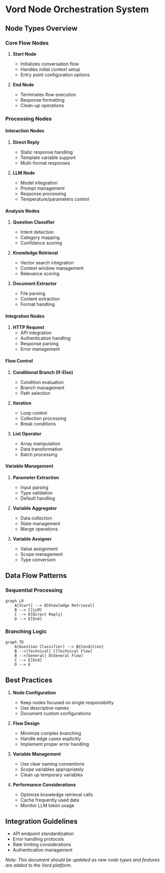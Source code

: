 # Vord Node Orchestration System

## Node Types Overview

### Core Flow Nodes
1. **Start Node**
   - Initializes conversation flow
   - Handles initial context setup
   - Entry point configuration options

2. **End Node**
   - Terminates flow execution
   - Response formatting
   - Clean-up operations

### Processing Nodes

#### Interaction Nodes
1. **Direct Reply**
   - Static response handling
   - Template variable support
   - Multi-format responses

2. **LLM Node**
   - Model integration
   - Prompt management
   - Response processing
   - Temperature/parameters control

#### Analysis Nodes
1. **Question Classifier**
   - Intent detection
   - Category mapping
   - Confidence scoring

2. **Knowledge Retrieval**
   - Vector search integration
   - Context window management
   - Relevance scoring

3. **Document Extractor**
   - File parsing
   - Content extraction
   - Format handling

#### Integration Nodes
1. **HTTP Request**
   - API integration
   - Authentication handling
   - Response parsing
   - Error management

#### Flow Control
1. **Conditional Branch (If-Else)**
   - Condition evaluation
   - Branch management
   - Path selection

2. **Iteration**
   - Loop control
   - Collection processing
   - Break conditions

3. **List Operator**
   - Array manipulation
   - Data transformation
   - Batch processing

#### Variable Management
1. **Parameter Extraction**
   - Input parsing
   - Type validation
   - Default handling

2. **Variable Aggregator**
   - Data collection
   - State management
   - Merge operations

3. **Variable Assigner**
   - Value assignment
   - Scope management
   - Type conversion

## Data Flow Patterns

### Sequential Processing
```mermaid
graph LR
    A[Start] --> B[Knowledge Retrieval]
    B --> C[LLM]
    C --> D[Direct Reply]
    D --> E[End]
```

### Branching Logic
```mermaid
graph TD
    A[Question Classifier] --> B{Condition}
    B -->|Technical| C[Technical Flow]
    B -->|General| D[General Flow]
    C --> E[End]
    D --> E
```

## Best Practices
1. **Node Configuration**
   - Keep nodes focused on single responsibility
   - Use descriptive names
   - Document custom configurations

2. **Flow Design**
   - Minimize complex branching
   - Handle edge cases explicitly
   - Implement proper error handling

3. **Variable Management**
   - Use clear naming conventions
   - Scope variables appropriately
   - Clean up temporary variables

4. **Performance Considerations**
   - Optimize knowledge retrieval calls
   - Cache frequently used data
   - Monitor LLM token usage

## Integration Guidelines
- API endpoint standardization
- Error handling protocols
- Rate limiting considerations
- Authentication management

*Note: This document should be updated as new node types and features are added to the Vord platform.*